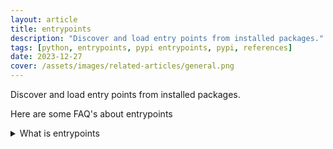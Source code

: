```yaml
---
layout: article
title: entrypoints
description: "Discover and load entry points from installed packages."
tags: [python, entrypoints, pypi entrypoints, pypi, references]
date: 2023-12-27
cover: /assets/images/related-articles/general.png
---
```


Discover and load entry points from installed packages.

Here are some FAQ's about entrypoints
<details>
<summary>What is entrypoints</summary>
Discover and load entry points from installed packages.
</details>
